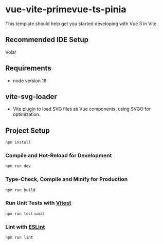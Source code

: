 # vue-vite-primevue-ts-pinia

This template should help get you started developing with Vue 3 in Vite.

## Recommended IDE Setup
Volar

## Requirements
- node version 18

## vite-svg-loader
- Vite plugin to load SVG files as Vue components, using SVGO for optimization.

## Project Setup

```sh
npm install
```

### Compile and Hot-Reload for Development

```sh
npm run dev
```

### Type-Check, Compile and Minify for Production

```sh
npm run build
```

### Run Unit Tests with [Vitest](https://vitest.dev/)

```sh
npm run test:unit
```

### Lint with [ESLint](https://eslint.org/)

```sh
npm run lint
```
